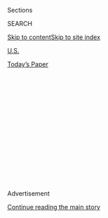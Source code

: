 <div id="app">

<div>

<div>

<div>

<div class="NYTAppHideMasthead css-1q2w90k e1suatyy0">

<div class="section css-ui9rw0 e1suatyy2">

<div class="css-eph4ug er09x8g0">

<div class="css-6n7j50">

</div>

<span class="css-1dv1kvn">Sections</span>

<div class="css-10488qs">

<span class="css-1dv1kvn">SEARCH</span>

</div>

[Skip to content](#site-content)[Skip to site
index](#site-index)

</div>

<div id="masthead-section-label" class="css-1wr3we4 eaxe0e00">

[U.S.](https://www.nytimes.com/section/us)

</div>

<div class="css-10698na e1huz5gh0">

</div>

</div>

<div id="masthead-bar-one" class="section hasLinks css-15hmgas e1csuq9d3">

<div class="css-uqyvli e1csuq9d0">

</div>

<div class="css-1uqjmks e1csuq9d1">

</div>

<div class="css-9e9ivx">

[](https://myaccount.nytimes.com/auth/login?response_type=cookie&client_id=vi)

</div>

<div class="css-1bvtpon e1csuq9d2">

[Today’s
Paper](https://www.nytimes.com/section/todayspaper)

</div>

</div>

</div>

</div>

<div data-aria-hidden="false">

<div id="site-content" data-role="main">

<div>

<div class="css-1aor85t" style="opacity:0.000000001;z-index:-1;visibility:hidden">

<div class="css-1hqnpie">

<div class="css-epjblv">

<span class="css-17xtcya">[U.S.](/section/us)</span><span class="css-x15j1o">|</span><span class="css-fwqvlz">Abortion
Foes, Emboldened by Trump, Promise ‘Onslaught’ of Tough
Restrictions</span>

</div>

<div class="css-k008qs">

<div class="css-1iwv8en">

<span class="css-18z7m18"></span>

<div>

</div>

</div>

<span class="css-1n6z4y">https://nyti.ms/2he5gQT</span>

<div class="css-1705lsu">

<div class="css-4xjgmj">

<div class="css-4skfbu" data-role="toolbar" data-aria-label="Social Media Share buttons, Save button, and Comments Panel with current comment count" data-testid="share-tools">

  - 
  - 
  - 
  - 
    
    <div class="css-6n7j50">
    
    </div>

  - 
  - 

</div>

</div>

</div>

</div>

</div>

</div>

<div class="css-13pd83m">

</div>

<div id="top-wrapper" class="css-1sy8kpn">

<div id="top-slug" class="css-l9onyx">

Advertisement

</div>

[Continue reading the main
story](#after-top)

<div class="ad top-wrapper" style="text-align:center;height:100%;display:block;min-height:250px">

<div id="top" class="place-ad" data-position="top" data-size-key="top">

</div>

</div>

<div id="after-top">

</div>

</div>

<div id="sponsor-wrapper" class="css-1hyfx7x">

<div id="sponsor-slug" class="css-19vbshk">

Supported by

</div>

[Continue reading the main
story](#after-sponsor)

<div id="sponsor" class="ad sponsor-wrapper" style="text-align:center;height:100%;display:block">

</div>

<div id="after-sponsor">

</div>

</div>

<div class="css-1vkm6nb ehdk2mb0">

# Abortion Foes, Emboldened by Trump, Promise ‘Onslaught’ of Tough Restrictions

</div>

<div class="css-79elbk" data-testid="photoviewer-wrapper">

<div class="css-z3e15g" data-testid="photoviewer-wrapper-hidden">

</div>

<div class="css-1a48zt4 ehw59r15" data-testid="photoviewer-children">

![<span class="css-16f3y1r e13ogyst0" data-aria-hidden="true">The Ohio
Statehouse last week. Lawmakers passed what would be the nation’s
toughest abortion restriction if signed into
law.</span><span class="css-cnj6d5 e1z0qqy90" itemprop="copyrightHolder"><span class="css-1ly73wi e1tej78p0">Credit...</span><span><span>Andrew
Spear for The New York
Times</span></span></span>](https://static01.nyt.com/images/2016/12/12/us/12abortion2/12abortion2-articleInline.jpg?quality=75&auto=webp&disable=upscale)

</div>

</div>

<div class="css-xt80pu e12qa4dv0">

<div class="css-18e8msd">

<div class="css-vp77d3 epjyd6m0">

<div class="css-1baulvz">

By [<span class="css-1baulvz" itemprop="name">Sabrina
Tavernise</span>](http://www.nytimes.com/by/sabrina-tavernise) and
[<span class="css-1baulvz last-byline" itemprop="name">Sheryl Gay
Stolberg</span>](http://www.nytimes.com/by/sheryl-gay-stolberg)

</div>

</div>

  - Dec. 11,
    2016

  - 
    
    <div class="css-4xjgmj">
    
    <div class="css-d8bdto" data-role="toolbar" data-aria-label="Social Media Share buttons, Save button, and Comments Panel with current comment count" data-testid="share-tools">
    
      - 
      - 
      - 
      - 
        
        <div class="css-6n7j50">
        
        </div>
    
      - 
      - 
    
    </div>
    
    </div>

</div>

</div>

<div class="section meteredContent css-1r7ky0e" name="articleBody" itemprop="articleBody">

<div class="css-1fanzo5 StoryBodyCompanionColumn">

<div class="css-53u6y8">

COLUMBUS, Ohio — Christina Hagan, the youngest woman in the Ohio
Legislature, received a surprise last week. The toughest piece of
abortion legislation in the country — a bill she had championed for
years — suddenly passed.

The measure, which would ban abortions after a heartbeat is detected, as
early as six weeks, was long presumed dead. But now that Donald J. Trump
is headed to the White House, the political winds have changed, and it
passed with overwhelming majorities.

So did a bill banning abortions after 20 weeks. Neither contains
exceptions for rape and incest. Now Gov. John Kasich — a Republican who
is an ardent abortion opponent and onetime challenger to Mr. Trump — is
weighing whether to sign one or both.

“President-elect Trump has drastically shifted the dynamics,” said Ms.
Hagan, 28, a Republican who has served in the State House since 2011. “I
honestly could not have foreseen this victory a week or a month ago.”

</div>

</div>

<div class="css-1fanzo5 StoryBodyCompanionColumn">

<div class="css-53u6y8">

The effects of Mr. Trump’s victory are only beginning to be felt. But
one of the biggest changes is playing out in abortion politics. From the
composition of the Supreme Court (Mr. Trump has promised to nominate
staunchly anti-abortion justices), to efforts on Capitol Hill to enact a
permanent ban on taxpayer-financed abortions, to emboldened Republican
statehouses like the one in Ohio, combatants on both sides see legalized
abortion imperiled as it has not been for decades.

That includes, they agree, the possibility of overturning Roe v. Wade,
the landmark 1973 abortion decision, during the Trump presidency.

“This is the strongest the pro-life movement has been since 1973,” said
Marjorie Dannenfelser, the president of the Susan B. Anthony List, an
anti-abortion group, and the chairwoman of a coalition of abortion
opponents that worked to elect Mr. Trump. “We are dealing now with a
president who has not been playing the game in the way that other
presidents, including Republicans, have.”

Mr. Trump was elected after a decade of anti-abortion gains in state
legislatures; Ohio is the 18th state to adopt a 20-week abortion ban,
though two such bills, in Arizona and Idaho, did not survive
constitutional challenges in federal court. States that preserve rights,
like New York and California, are increasingly rare.

“I think we are standing on the precipice of a really dark time,” said
Ilyse Hogue, the president of Naral Pro-Choice America. She said that
Mr. Trump had “zero mandate” to roll back Roe, and that her group would
fight back hard; its fund-raising and membership are up.

</div>

</div>

<div class="css-1fanzo5 StoryBodyCompanionColumn">

<div class="css-53u6y8">

On Monday, the anti-abortion group [Americans United for
Life](http://www.aul.org/) is scheduled to release a 135-page report
describing what it calls “horrific abortion clinic conditions” in 32
states. Clarke Forsythe, the group’s acting president, said the report
was intended to be “an inspiration to state legislators” to enact new
restrictions, and as a “rebuke to the Supreme Court’s tragic decision”
to strike down a far-reaching Texas anti-abortion law in
June.

</div>

</div>

<div class="css-79elbk" data-testid="photoviewer-wrapper">

<div class="css-z3e15g" data-testid="photoviewer-wrapper-hidden">

</div>

<div class="css-1a48zt4 ehw59r15" data-testid="photoviewer-children">

![<span class="css-16f3y1r e13ogyst0" data-aria-hidden="true">“President-elect
Trump has drastically shifted the dynamics,” said Ohio State
Representative Christina Hagan, who championed the so-called heartbeat
bill.</span><span class="css-cnj6d5 e1z0qqy90" itemprop="copyrightHolder"><span class="css-1ly73wi e1tej78p0">Credit...</span><span>Andrew
Spear for The New York
Times</span></span>](https://static01.nyt.com/images/2016/12/12/us/12abortion1/12abortion1-articleInline.jpg?quality=75&auto=webp&disable=upscale)

</div>

</div>

<div class="css-1fanzo5 StoryBodyCompanionColumn">

<div class="css-53u6y8">

In Texas, where abortion foes are still bruised by [that ruling,
S](https://www.nytimes.com/2016/06/28/us/supreme-court-texas-abortion.html)tate
Representative Jonathan Stickland has vowed [“an absolute onslaught of
pro-life
legislation”](https://www.texastribune.org/2016/06/27/whats-next-texas-abortion-restrictions/)
in 2017. He said Texas also might adopt a heartbeat bill.

Four states — Louisiana, Mississippi, North Dakota and South Dakota —
have adopted “trigger bans” that would automatically make abortion a
crime if the Supreme Court overturned Roe v. Wade, leaving it to the
states to decide on the legality of abortions. Mr. Strickland predicted
that states would start “filling up the pipeline” with anti-abortion
bills.

Others are more cautious.

“Instead of getting swept up in Trumpmania, let’s be realistic and
continue the incremental approach,” said Michael Gonidakis, president of
Ohio Right to Life, who pushed for Ohio’s 20-week ban. “Just because a
Republican president appoints a justice doesn’t mean that the court will
fall our way.”

In Tennessee, a grand jury recently issued [new felony
charges](http://www.nytimes.com/2016/11/29/us/tennessee-woman-accused-of-coat-hanger-abortion-faces-new-charges.html)
against a woman charged with trying to abort her 24-week-old fetus with
a coat hanger — a case that abortion-rights advocates are citing as a
throwback to the era of back-alley abortions.

Only four of the state’s 95 counties have abortion clinics. Now, said
Allison Glass, state director of Healthy and Free Tennessee, a coalition
of reproductive rights groups, advocates fear “a really extreme abortion
ban.”

</div>

</div>

<div class="css-1fanzo5 StoryBodyCompanionColumn">

<div class="css-53u6y8">

Mr. Trump’s emergence as a potent ally of the anti-abortion movement is
a surprise. Ms. Dannenfelser said she opposed him during the Republican
primaries, but mobilized 800 volunteers to work for Mr. Trump in the
general election after he committed in writing to her group’s four top
priorities — [a
letter](https://www.donaldjtrump.com/press-releases/trump-campaign-announces-national-co-chairs-of-pro-life-coalition)
she called “probably the most valuable piece of paper we’ll ever have.”

Those priorities include putting anti-abortion justices on the Supreme
Court; passing a national 20-week ban like Ohio’s; eliminating federal
money for Planned Parenthood as long as its clinics perform abortions;
and making permanent the Hyde Amendment, passed annually by Congress to
ban taxpayer-funded abortions.

“This is an attack on every single front,” said Representative Jan
Schakowsky, Democrat of Illinois, a longtime defender of abortion
rights. She predicted a “fierce battle,” beginning the day after Mr.
Trump’s inauguration, when thousands of women are expected to march on
Washington.

In Ohio, just about everyone seems surprised that the so-called
heartbeat bill passed. It would ban abortions after a fetal heartbeat
was detected, usually between six and eight weeks, which is often before
a woman even knows she is pregnant and is far earlier than any law on
the books in the United States.

Mainstream anti-abortion advocates opposed it on the grounds that it
would never survive a court challenge (similar laws were struck down in
North Dakota and Arkansas) and could mean a setback for their broader
strategy of weakening one of the pillars of American abortion
jurisprudence: the definition of medical viability of the fetus,
currently understood to be around 24 weeks.

“Every political adviser I spoke to told me not to carry this,” Ms.
Hagan said on Thursday, the last day of the state’s legislative session.
“They said: ‘That’s a lightning rod. Don’t touch
it.’”

</div>

</div>

<div class="css-79elbk" data-testid="photoviewer-wrapper">

<div class="css-z3e15g" data-testid="photoviewer-wrapper-hidden">

</div>

<div class="css-1a48zt4 ehw59r15" data-testid="photoviewer-children">

<div class="css-1xdhyk6 erfvjey0">

<span class="css-1ly73wi e1tej78p0">Image</span>

<div class="css-zjzyr8">

<div data-testid="lazyimage-container" style="height:262.5263157894737px">

</div>

</div>

</div>

<span class="css-16f3y1r e13ogyst0" data-aria-hidden="true">The check-in
area of Preterm, in suburban Cleveland, the largest abortion provider in
Ohio. Its phones have been ringing with people asking questions about
the state’s abortion
rules.</span><span class="css-cnj6d5 e1z0qqy90" itemprop="copyrightHolder"><span class="css-1ly73wi e1tej78p0">Credit...</span><span>Ty
Wright for The New York Times</span></span>

</div>

</div>

<div class="css-1fanzo5 StoryBodyCompanionColumn">

<div class="css-53u6y8">

For years it foundered. Janet Porter, president of Faith 2 Action, an
anti-abortion group, tried many things to get it passed. She sent
lawmakers teddy bears, roses and heart-shaped balloons. She reserved
parts of the Statehouse for prayer meetings and rallies. She rented a
small plane to fly overhead and drag a banner urging passage. Nothing
worked.

</div>

</div>

<div class="css-1fanzo5 StoryBodyCompanionColumn">

<div class="css-53u6y8">

But on Tuesday, the bill popped up on the schedule, folded into other
legislation at the last minute. Opponents were shocked.

“There were no hearings. No legislative process at all,” said Gabriel
Mann, the communications manager for Naral Pro-Choice Ohio. “Just all of
a sudden, hey, this bill is back. And boom, it passed.”

Even supporters were surprised.

“All of a sudden we discovered that, yes, lo and behold, we have life,”
Timothy E. Ginter, a Republican state representative, said. The first he
heard the bill would be considered, he said, was the day it passed. “The
heartbeat bill had a heartbeat,” he added.

Mr. Kasich has signed 17 anti-abortion measures since taking office in
2011, Mr. Mann said. During that time, the number of abortion providers
in the state has been cut to nine from 16.

Both bills, though overlapping, in theory could be signed into law. But
many abortion supporters say the heartbeat provision is less likely to
survive an immediate legal challenge, and thus a harder sell for Mr.
Kasich.

Clinics are worried. On a gray Friday outside Preterm, the largest
abortion provider in Ohio, which is in suburban Cleveland, a protester
yelled at people going inside. A few placards with pictures of babies
were propped up against metal lawn chairs dusted with snow.

</div>

</div>

<div class="css-1fanzo5 StoryBodyCompanionColumn">

<div class="css-53u6y8">

“Our phones have been ringing off the hook, primarily with the simple
question: Is abortion still legal in Ohio?” said Nancy R. Starner,
director of development and communications for Preterm. She said the
calls had started the day after the heartbeat bill passed.

Angel Rucker, director of clinical services for Preterm, said 20 weeks
was roughly the time when ultrasounds determined fetal anomalies.

“It’s very scary,” she said of the new legislation. “I’m quite concerned
for women.”

After winning election, Mr. Trump told [“60
Minutes”](http://www.nytimes.com/2016/11/14/us/politics/donald-trump-twitter-white-house.html)
that if Roe were overturned, some women seeking abortions “might have to
go to another state.” But Peggy B. Lehner, a Republican state senator in
Ohio and the principal sponsor of the legislation calling for a 20-week
abortion ban, said that would “create chaos.” She wants abortion banned
outright. But the closer that moment comes, she said, the fiercer the
abortion rights resistance will get.

“Abortion has been part of our culture for the last 50 years,” Ms.
Lehner said. “It’s not just going to go away.”

</div>

</div>

</div>

<div>

</div>

<div>

</div>

<div>

</div>

<div>

<div id="bottom-wrapper" class="css-1ede5it">

<div id="bottom-slug" class="css-l9onyx">

Advertisement

</div>

[Continue reading the main
story](#after-bottom)

<div id="bottom" class="ad bottom-wrapper" style="text-align:center;height:100%;display:block;min-height:90px">

</div>

<div id="after-bottom">

</div>

</div>

</div>

</div>

</div>

## Site Index

<div>

</div>

## Site Information Navigation

  - [© <span>2020</span> <span>The New York Times
    Company</span>](https://help.nytimes.com/hc/en-us/articles/115014792127-Copyright-notice)

<!-- end list -->

  - [NYTCo](https://www.nytco.com/)
  - [Contact
    Us](https://help.nytimes.com/hc/en-us/articles/115015385887-Contact-Us)
  - [Work with us](https://www.nytco.com/careers/)
  - [Advertise](https://nytmediakit.com/)
  - [T Brand Studio](http://www.tbrandstudio.com/)
  - [Your Ad
    Choices](https://www.nytimes.com/privacy/cookie-policy#how-do-i-manage-trackers)
  - [Privacy](https://www.nytimes.com/privacy)
  - [Terms of
    Service](https://help.nytimes.com/hc/en-us/articles/115014893428-Terms-of-service)
  - [Terms of
    Sale](https://help.nytimes.com/hc/en-us/articles/115014893968-Terms-of-sale)
  - [Site
    Map](https://spiderbites.nytimes.com)
  - [Help](https://help.nytimes.com/hc/en-us)
  - [Subscriptions](https://www.nytimes.com/subscription?campaignId=37WXW)

</div>

</div>

</div>

</div>
